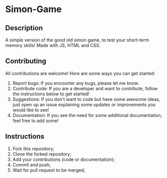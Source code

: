 # Simon-Game

## Description
A simple version of the good old simon game, to test your short-term memory skills! Made with JS, HTML and CSS.

## Contributing
All contributions are welcome! Here are some ways you can get started:

1. Report bugs: If you encounter any bugs, please let me know.
2. Contribute code: If you are a developer and want to contribute, follow the instructions below to get started!
3. Suggestions: If you don't want to code but have some awesome ideas, just open up an issue explaining some updates or improvements you would like to see!
4. Documentation: If you see the need for some additional documentation, feel free to add some!

## Instructions
1. Fork this repository;
2. Clone the forked repository;
3. Add your contributions (code or documentation);
4. Commit and push;
5. Wait for pull request to be merged;
